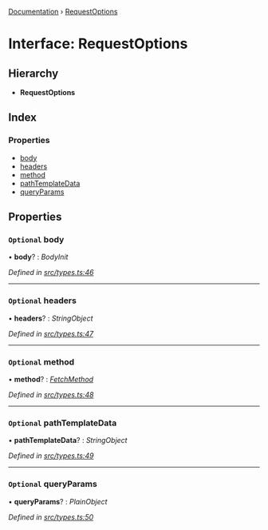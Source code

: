 [Documentation](../README.md) › [RequestOptions](requestoptions.md)

# Interface: RequestOptions

## Hierarchy

* **RequestOptions**

## Index

### Properties

* [body](requestoptions.md#optional-body)
* [headers](requestoptions.md#optional-headers)
* [method](requestoptions.md#optional-method)
* [pathTemplateData](requestoptions.md#optional-pathtemplatedata)
* [queryParams](requestoptions.md#optional-queryparams)

## Properties

### `Optional` body

• **body**? : *BodyInit*

*Defined in [src/types.ts:46](https://github.com/badbatch/getta/blob/f8275dd/src/types.ts#L46)*

___

### `Optional` headers

• **headers**? : *StringObject*

*Defined in [src/types.ts:47](https://github.com/badbatch/getta/blob/f8275dd/src/types.ts#L47)*

___

### `Optional` method

• **method**? : *[FetchMethod](../README.md#fetchmethod)*

*Defined in [src/types.ts:48](https://github.com/badbatch/getta/blob/f8275dd/src/types.ts#L48)*

___

### `Optional` pathTemplateData

• **pathTemplateData**? : *StringObject*

*Defined in [src/types.ts:49](https://github.com/badbatch/getta/blob/f8275dd/src/types.ts#L49)*

___

### `Optional` queryParams

• **queryParams**? : *PlainObject*

*Defined in [src/types.ts:50](https://github.com/badbatch/getta/blob/f8275dd/src/types.ts#L50)*

